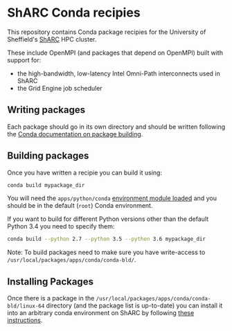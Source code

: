 # ShARC Conda recipies

This repository contains Conda package recipies for
the University of Sheffield's [ShARC](http://docs.hpc.shef.ac.uk) HPC cluster.

These include OpenMPI (and packages that depend on OpenMPI) built with support for:
 - the high-bandwidth, low-latency Intel Omni-Path interconnects used in ShARC
 - the Grid Engine job scheduler

## Writing packages

Each package should go in its own directory and
should be written following the [Conda documentation on package building](https://conda.pydata.org/docs/building/build.html).

## Building packages

Once you have written a recipie you can build it using:

```sh
conda build mypackage_dir
```

You will need the `apps/python/conda` [environment module loaded](http://docs.hpc.shef.ac.uk/en/latest/hpc/modules.html) and 
you should be in the default (`root`) Conda environment.

If you want to build for different Python versions other than the default
Python 3.4 you need to specify them:

```sh
conda build --python 2.7 --python 3.5 --python 3.6 mypackage_dir
```

Note: To build packages need to make sure you have write-access to `/usr/local/packages/apps/conda/conda-bld/`.

## Installing Packages

Once there is a package in the `/usr/local/packages/apps/conda/conda-bld/linux-64` directory 
(and the package list is up-to-date) 
you can install it into an arbitrary conda environment on ShARC by 
following [these instructions](http://docs.hpc.shef.ac.uk/en/latest/sharc/software/apps/python.html#using-python-with-mpi).
